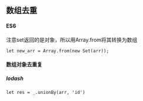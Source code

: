 ## 数组去重

#### ES6

注意set返回的是对象，所以用Array.from将其转换为数组

```
let new_arr = Array.from(new Set(arr));
```



#### 数组对象去重复

##### lodash

```
let res = _.unionBy(arr, 'id')
```

